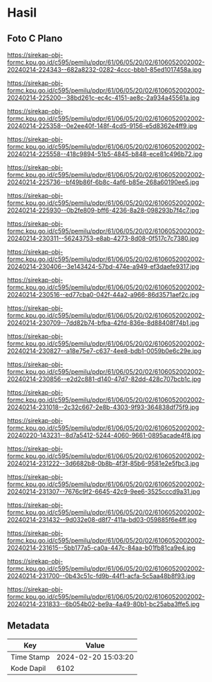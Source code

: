 # Hasil

## Foto C Plano

https://sirekap-obj-formc.kpu.go.id/c595/pemilu/pdpr/61/06/05/20/02/6106052002002-20240214-224343--682a8232-0282-4ccc-bbb1-85ed1017458a.jpg

https://sirekap-obj-formc.kpu.go.id/c595/pemilu/pdpr/61/06/05/20/02/6106052002002-20240214-225200--38bd261c-ec4c-4151-ae8c-2a934a45561a.jpg

https://sirekap-obj-formc.kpu.go.id/c595/pemilu/pdpr/61/06/05/20/02/6106052002002-20240214-225358--0e2ee40f-148f-4cd5-9156-e5d8362e4ff9.jpg

https://sirekap-obj-formc.kpu.go.id/c595/pemilu/pdpr/61/06/05/20/02/6106052002002-20240214-225558--418c9894-51b5-4845-b848-ece81c496b72.jpg

https://sirekap-obj-formc.kpu.go.id/c595/pemilu/pdpr/61/06/05/20/02/6106052002002-20240214-225736--bf49b86f-6b8c-4af6-b85e-268a60190ee5.jpg

https://sirekap-obj-formc.kpu.go.id/c595/pemilu/pdpr/61/06/05/20/02/6106052002002-20240214-225930--0b2fe809-bff6-4236-8a28-098293b7f4c7.jpg

https://sirekap-obj-formc.kpu.go.id/c595/pemilu/pdpr/61/06/05/20/02/6106052002002-20240214-230311--56243753-e8ab-4273-8d08-0f517c7c7380.jpg

https://sirekap-obj-formc.kpu.go.id/c595/pemilu/pdpr/61/06/05/20/02/6106052002002-20240214-230406--3e143424-57bd-474e-a949-ef3daefe9317.jpg

https://sirekap-obj-formc.kpu.go.id/c595/pemilu/pdpr/61/06/05/20/02/6106052002002-20240214-230516--ed77cba0-042f-44a2-a966-86d3571aef2c.jpg

https://sirekap-obj-formc.kpu.go.id/c595/pemilu/pdpr/61/06/05/20/02/6106052002002-20240214-230709--7dd82b74-bfba-42fd-836e-8d88408f74b1.jpg

https://sirekap-obj-formc.kpu.go.id/c595/pemilu/pdpr/61/06/05/20/02/6106052002002-20240214-230827--a18e75e7-c637-4ee8-bdb1-0059b0e6c29e.jpg

https://sirekap-obj-formc.kpu.go.id/c595/pemilu/pdpr/61/06/05/20/02/6106052002002-20240214-230856--e2d2c881-d140-47d7-82dd-428c707bcb1c.jpg

https://sirekap-obj-formc.kpu.go.id/c595/pemilu/pdpr/61/06/05/20/02/6106052002002-20240214-231018--2c32c667-2e8b-4303-9f93-364838df75f9.jpg

https://sirekap-obj-formc.kpu.go.id/c595/pemilu/pdpr/61/06/05/20/02/6106052002002-20240220-143231--8d7a5412-5244-4060-9661-0895acade4f8.jpg

https://sirekap-obj-formc.kpu.go.id/c595/pemilu/pdpr/61/06/05/20/02/6106052002002-20240214-231222--3d6682b8-0b8b-4f3f-85b6-9581e2e5fbc3.jpg

https://sirekap-obj-formc.kpu.go.id/c595/pemilu/pdpr/61/06/05/20/02/6106052002002-20240214-231307--7676c9f2-6645-42c9-9ee6-3525cccd9a31.jpg

https://sirekap-obj-formc.kpu.go.id/c595/pemilu/pdpr/61/06/05/20/02/6106052002002-20240214-231432--9d032e08-d8f7-411a-bd03-059885f6e4ff.jpg

https://sirekap-obj-formc.kpu.go.id/c595/pemilu/pdpr/61/06/05/20/02/6106052002002-20240214-231615--5bb177a5-ca0a-447c-84aa-b01fb81ca9e4.jpg

https://sirekap-obj-formc.kpu.go.id/c595/pemilu/pdpr/61/06/05/20/02/6106052002002-20240214-231700--0b43c51c-fd9b-44f1-acfa-5c5aa48b8f93.jpg

https://sirekap-obj-formc.kpu.go.id/c595/pemilu/pdpr/61/06/05/20/02/6106052002002-20240214-231833--6b054b02-be9a-4a49-80b1-bc25aba3ffe5.jpg


## Metadata

| Key        | Value               |
| ---------- | ------------------- |
| Time Stamp | 2024-02-20 15:03:20 |
| Kode Dapil | 6102                |




